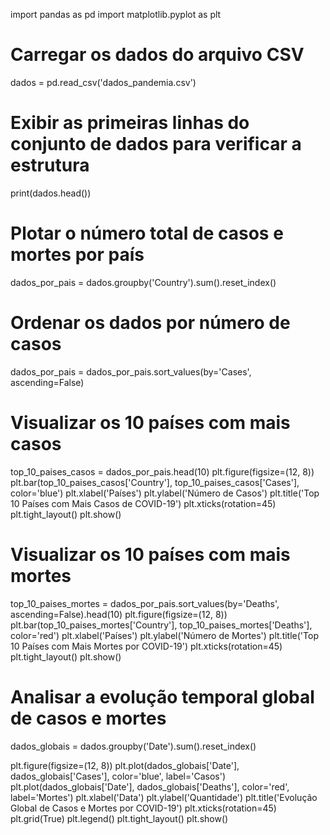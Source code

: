 import pandas as pd
import matplotlib.pyplot as plt

# Carregar os dados do arquivo CSV
dados = pd.read_csv('dados_pandemia.csv')

# Exibir as primeiras linhas do conjunto de dados para verificar a estrutura
print(dados.head())

# Plotar o número total de casos e mortes por país
dados_por_pais = dados.groupby('Country').sum().reset_index()

# Ordenar os dados por número de casos
dados_por_pais = dados_por_pais.sort_values(by='Cases', ascending=False)

# Visualizar os 10 países com mais casos
top_10_paises_casos = dados_por_pais.head(10)
plt.figure(figsize=(12, 8))
plt.bar(top_10_paises_casos['Country'], top_10_paises_casos['Cases'], color='blue')
plt.xlabel('Países')
plt.ylabel('Número de Casos')
plt.title('Top 10 Países com Mais Casos de COVID-19')
plt.xticks(rotation=45)
plt.tight_layout()
plt.show()

# Visualizar os 10 países com mais mortes
top_10_paises_mortes = dados_por_pais.sort_values(by='Deaths', ascending=False).head(10)
plt.figure(figsize=(12, 8))
plt.bar(top_10_paises_mortes['Country'], top_10_paises_mortes['Deaths'], color='red')
plt.xlabel('Países')
plt.ylabel('Número de Mortes')
plt.title('Top 10 Países com Mais Mortes por COVID-19')
plt.xticks(rotation=45)
plt.tight_layout()
plt.show()

# Analisar a evolução temporal global de casos e mortes
dados_globais = dados.groupby('Date').sum().reset_index()

plt.figure(figsize=(12, 8))
plt.plot(dados_globais['Date'], dados_globais['Cases'], color='blue', label='Casos')
plt.plot(dados_globais['Date'], dados_globais['Deaths'], color='red', label='Mortes')
plt.xlabel('Data')
plt.ylabel('Quantidade')
plt.title('Evolução Global de Casos e Mortes por COVID-19')
plt.xticks(rotation=45)
plt.grid(True)
plt.legend()
plt.tight_layout()
plt.show()

